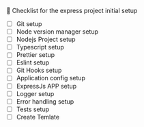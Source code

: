 🚀 Checklist for the express project initial setup

-   [ ] Git setup
-   [ ] Node version manager setup
-   [ ] Nodejs Project setup
-   [ ] Typescript setup
-   [ ] Prettier setup
-   [ ] Eslint setup
-   [ ] Git Hooks setup
-   [ ] Application config setup
-   [ ] ExpressJs APP setup
-   [ ] Logger setup
-   [ ] Error handling setup
-   [ ] Tests setup
-   [ ] Create Temlate
